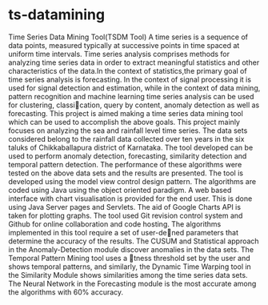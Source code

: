 ts-datamining
=============

Time Series Data Mining Tool(TSDM Tool)
A time series is a sequence of
data points, measured typically at successive points in time spaced at uniform
time intervals. Time series analysis comprises methods for analyzing
time series data in order to extract meaningful statistics and other characteristics
of the data.In the context of statistics,the primary goal of time series
analysis is forecasting. In the context of signal processing it is used for signal
detection and estimation, while in the context of data mining, pattern
recognition and machine learning time series analysis can be used for clustering,
classication, query by content, anomaly detection as well as forecasting.
This project is aimed making a time series data mining tool which can be
used to accomplish the above goals.
This project mainly focuses on analyzing the sea and rainfall level time
series. The data sets considered belong to the rainfall data collected over
ten years in the six taluks of Chikkaballapura district of Karnataka. The
tool developed can be used to perform anomaly detection, forecasting, similarity
detection and temporal pattern detection. The performance of these
algorithms were tested on the above data sets and the results are presented.
The tool is developed using the model view control design pattern. The algorithms
are coded using Java using the object oriented paradigm. A web
based interface with chart visualisation is provided for the end user. This is
done using Java Server pages and Servlets. The aid of Google Charts API
is taken for plotting graphs. The tool used Git revision control system and
Github for online collaboration and code hosting.
The algorithms implemented in this tool require a set of user-dened
parameters that determine the accuracy of the results. The CUSUM and
Statistical approach in the Anomaly-Detection module discover anomalies in
the data sets. The Temporal Pattern Mining tool uses a tness threshold set
by the user and shows temporal patterns, and similarly, the Dynamic Time
Warping tool in the Similarity Module shows similarities among the time
series data sets. The Neural Network in the Forecasting module is the most
accurate among the algorithms with 60% accuracy.
